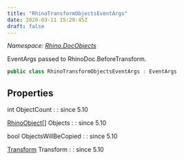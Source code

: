 ```yaml
---
title: "RhinoTransformObjectsEventArgs"
date: 2020-03-11 15:29:45Z
draft: false
---
```


*Namespace: [Rhino.DocObjects](../)*

EventArgs passed to RhinoDoc.BeforeTransform.
```cs
public class RhinoTransformObjectsEventArgs : EventArgs
```
## Properties

int ObjectCount
: 
: since 5.10

[RhinoObject](/rhinocommon/rhino/docobjects/rhinoobject/)[] Objects
: 
: since 5.10

bool ObjectsWillBeCopied
: 
: since 5.10

[Transform](/rhinocommon/rhino/geometry/transform/) Transform
: 
: since 5.10
